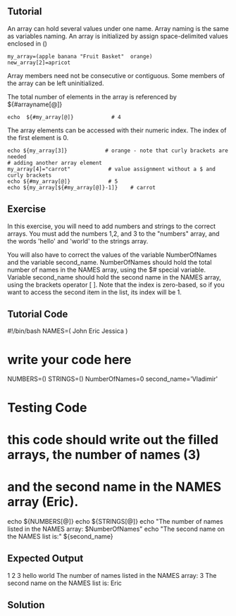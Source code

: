 Tutorial
--------
An array can hold several values under one name. Array naming is the same as variables naming.
An array is initialized by assign space-delimited values enclosed in ()

    my_array=(apple banana "Fruit Basket"  orange)
    new_array[2]=apricot

Array members need not be consecutive or contiguous. Some members of the array can be left uninitialized.

The total number of elements in the array is referenced by ${#arrayname[@]}

    echo  ${#my_array[@]}            # 4

The array elements can be accessed with their numeric index. The index of the first element is 0.

    echo ${my_array[3]}            # orange - note that curly brackets are needed
    # adding another array element
    my_array[4]="carrot"            # value assignment without a $ and curly brackets
    echo ${#my_array[@]}            # 5
    echo ${my_array[${#my_array[@]}-1]}    # carrot

Exercise
--------
In this exercise, you will need to add numbers and strings to the correct arrays. You must add the numbers 1,2, and 3 to the "numbers" array, and the words 'hello' and 'world' to the strings array.

You will also have to correct the values of the variable NumberOfNames and the variable second_name. NumberOfNames should hold the total number of names in the NAMES array, using the $# special variable. Variable second_name should hold the second name in the NAMES array, using the brackets operator [ ]. Note that the index is zero-based, so if you want to access the second item in the list, its index will be 1.

Tutorial Code
-------------
#!/bin/bash
NAMES=( John Eric Jessica )

# write your code here
NUMBERS=()
STRINGS=()
NumberOfNames=0
second_name='Vladimir'

# Testing Code

# this code should write out the filled arrays, the number of names (3)
# and the second name in the NAMES array (Eric).
echo ${NUMBERS[@]}
echo ${STRINGS[@]}
echo "The number of names listed in the NAMES array: $NumberOfNames"
echo "The second name on the NAMES list is:" ${second_name}

Expected Output
---------------
1 2 3
hello world
The number of names listed in the NAMES array: 3
The second name on the NAMES list is: Eric

Solution
--------